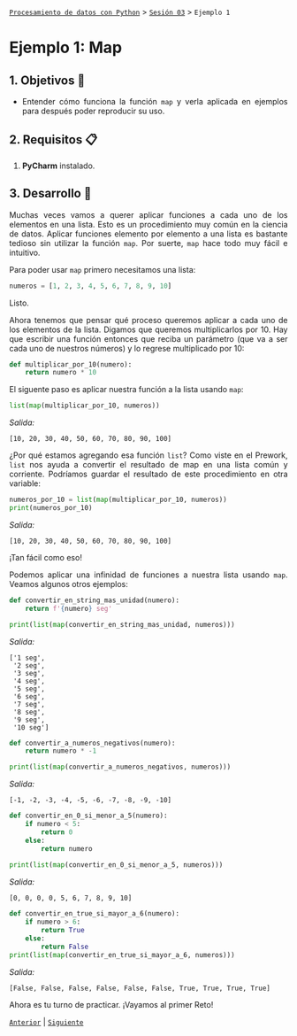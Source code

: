 [`Procesamiento de datos con Python`](../../Readme.md) > [`Sesión 03`](../Readme.md) > `Ejemplo 1`

# Ejemplo 1: Map

<div style="text-align: justify;">

## 1. Objetivos :dart:

- Entender cómo funciona la función `map` y verla aplicada en ejemplos para después poder reproducir su uso.

## 2. Requisitos :clipboard:

1. **PyCharm** instalado.

## 3. Desarrollo :rocket:

Muchas veces vamos a querer aplicar funciones a cada uno de los elementos en una lista. Esto es un procedimiento muy común en la ciencia de datos. Aplicar funciones elemento por elemento a una lista es bastante tedioso sin utilizar la función `map`. Por suerte, `map` hace todo muy fácil e intuitivo.

Para poder usar `map` primero necesitamos una lista:

```python
numeros = [1, 2, 3, 4, 5, 6, 7, 8, 9, 10]
```

Listo.

Ahora tenemos que pensar qué proceso queremos aplicar a cada uno de los elementos de la lista. Digamos que queremos multiplicarlos por 10. Hay que escribir una función entonces que reciba un parámetro (que va a ser cada uno de nuestros números) y lo regrese multiplicado por 10:

```python
def multiplicar_por_10(numero):
    return numero * 10
```

El siguente paso es aplicar nuestra función a la lista usando `map`:

```python
list(map(multiplicar_por_10, numeros))
```

*Salida:*
```
[10, 20, 30, 40, 50, 60, 70, 80, 90, 100]
```

¿Por qué estamos agregando esa función `list`? Como viste en el Prework, `list` nos ayuda a convertir el resultado de map en una lista común y corriente. Podríamos guardar el resultado de este procedimiento en otra variable:

```python
numeros_por_10 = list(map(multiplicar_por_10, numeros))
print(numeros_por_10)
```
*Salida:*
```
[10, 20, 30, 40, 50, 60, 70, 80, 90, 100]
```

¡Tan fácil como eso!

Podemos aplicar una infinidad de funciones a nuestra lista usando `map`. Veamos algunos otros ejemplos:

```python
def convertir_en_string_mas_unidad(numero):
    return f'{numero} seg'

print(list(map(convertir_en_string_mas_unidad, numeros)))
```
*Salida:*
```
['1 seg',
 '2 seg',
 '3 seg',
 '4 seg',
 '5 seg',
 '6 seg',
 '7 seg',
 '8 seg',
 '9 seg',
 '10 seg']
```

```python
def convertir_a_numeros_negativos(numero):
    return numero * -1

print(list(map(convertir_a_numeros_negativos, numeros)))
```
*Salida:*
```
[-1, -2, -3, -4, -5, -6, -7, -8, -9, -10]
```

```python
def convertir_en_0_si_menor_a_5(numero):
    if numero < 5:
        return 0
    else:
        return numero
        
print(list(map(convertir_en_0_si_menor_a_5, numeros)))
```
*Salida:*
```
[0, 0, 0, 0, 5, 6, 7, 8, 9, 10]
```

```python
def convertir_en_true_si_mayor_a_6(numero):
    if numero > 6:
        return True
    else:
        return False
print(list(map(convertir_en_true_si_mayor_a_6, numeros)))
```
*Salida:*
```
[False, False, False, False, False, False, True, True, True, True]
```

Ahora es tu turno de practicar. ¡Vayamos al primer Reto!

[`Anterior`](../Readme.md) | [`Siguiente`](../Readme.md)

</div>